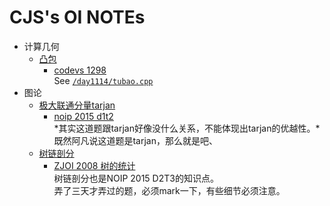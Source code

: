 # CJS's OI NOTEs  
* 计算几何  
    - [凸包](tubao.md)  
        - [codevs 1298](http://codevs.cn/problem/1298/)  
        See [`/day1114/tubao.cpp`](../day1114/tubao.cpp)  
* 图论  
    - [极大联通分量tarjan](tarjan.md)  
        + [noip 2015 d1t2](http://uoj.ac/problem/146)  
        *其实这道题跟tarjan好像没什么关系，不能体现出tarjan的优越性。*既然阿凡说这道题是tarjan，那么就是吧、  
    - [树链剖分](hld.md)  
        + [ZJOI 2008 树的统计](http://codevs.cn/problem/2460/)  
        树链剖分也是NOIP 2015 D2T3的知识点。  
        弄了三天才弄过的题，必须mark一下，有些细节必须注意。  
